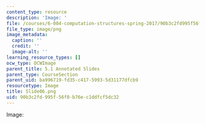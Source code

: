 ```yaml
---
content_type: resource
description: 'Image: '
file: /courses/6-004-computation-structures-spring-2017/90b3c2fd995f56f0b76ec1ddfcf5dc32_Slide06.png
file_type: image/png
image_metadata:
  caption: ''
  credit: ''
  image-alt: ''
learning_resource_types: []
ocw_type: OCWImage
parent_title: 5.1 Annotated Slides
parent_type: CourseSection
parent_uid: ba996719-fd35-c417-5993-5d31177dfcb9
resourcetype: Image
title: Slide06.png
uid: 90b3c2fd-995f-56f0-b76e-c1ddfcf5dc32
---
```

Image: 

